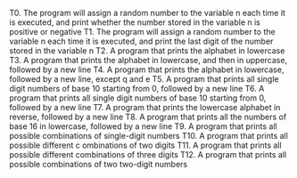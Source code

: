 T0. The program will assign a random number to the variable n each time it is executed, and print whether the number stored in the variable n is positive or negative
T1. The program will assign a random number to the variable n each time it is executed, and print the last digit of the number stored in the variable n
T2. A program that prints the alphabet in lowercase
T3. A program that prints the alphabet in lowercase, and then in uppercase, followed by a new line
T4. A program that prints the alphabet in lowercase, followed by a new line, except q and e
T5. A program that prints all single digit numbers of base 10 starting from 0, followed by a new line
T6. A program that prints all single digit numbers of base 10 starting from 0, followed by a new line
T7. A program that prints the lowercase alphabet in reverse, followed by a new line
T8. A program that prints all the numbers of base 16 in lowercase, followed by a new line
T9. A program that prints all possible combinations of single-digit numbers
T10. A program that prints all possible different c
ombinations of two digits
T11. A program that prints all possible different combinations of three digits
T12. A program that prints all possible combinations of two two-digit numbers
